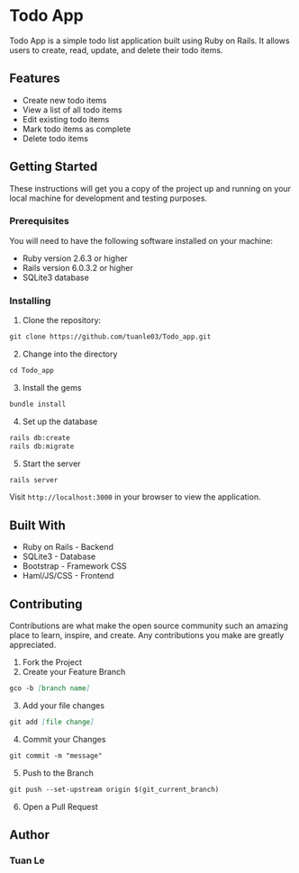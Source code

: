 # Todo App
Todo App is a simple todo list application built using Ruby on Rails. It allows users to create, read, update, and delete their todo items.

## Features
- Create new todo items
- View a list of all todo items
- Edit existing todo items
- Mark todo items as complete
- Delete todo items
## Getting Started
These instructions will get you a copy of the project up and running on your local machine for development and testing purposes.

### Prerequisites
You will need to have the following software installed on your machine:

- Ruby version 2.6.3 or higher
- Rails version 6.0.3.2 or higher
- SQLite3 database

### Installing
1. Clone the repository:
```md
git clone https://github.com/tuanle03/Todo_app.git
```
2. Change into the directory
```md
cd Todo_app
```
3. Install the gems
```md
bundle install
```
4. Set up the database
```md
rails db:create
rails db:migrate
```
5. Start the server
```md
rails server
```
Visit `http://localhost:3000` in your browser to view the application.

## Built With
- Ruby on Rails - Backend
- SQLite3 - Database
- Bootstrap - Framework CSS
- Haml/JS/CSS - Frontend

## Contributing
Contributions are what make the open source community such an amazing place to learn, inspire, and create. Any contributions you make are greatly appreciated.

1. Fork the Project
2. Create your Feature Branch 
```md 
gco -b [branch name]
```
3. Add your file changes 
```md 
git add [file change]
```
4. Commit your Changes 
```md 
git commit -m "message"
```
5. Push to the Branch 
```md
git push --set-upstream origin $(git_current_branch)
```
6. Open a Pull Request

## Author
### Tuan Le
